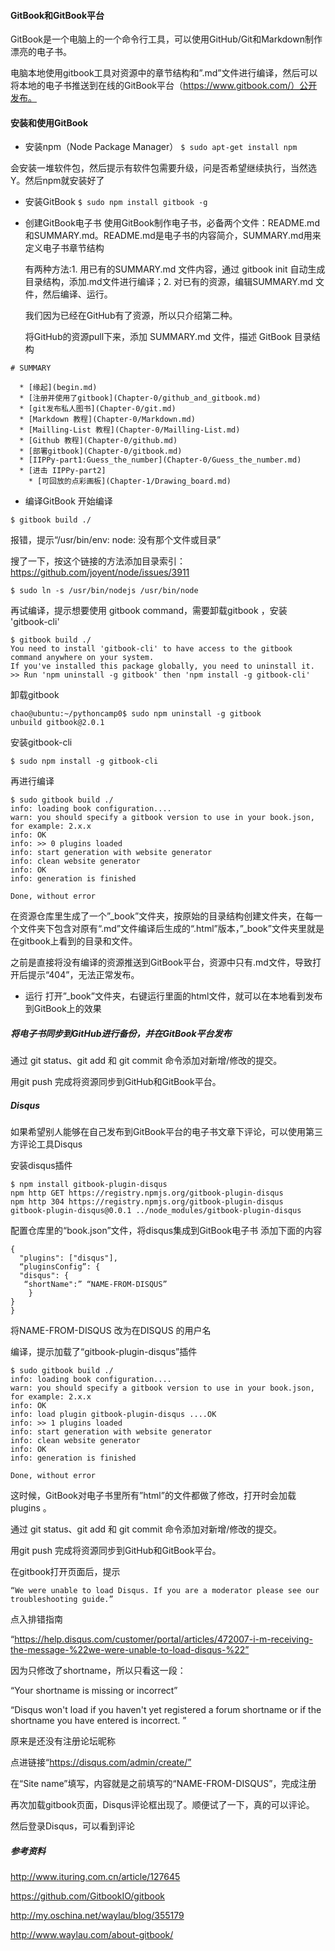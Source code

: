 #### GitBook和GitBook平台
GitBook是一个电脑上的一个命令行工具，可以使用GitHub/Git和Markdown制作漂亮的电子书。

电脑本地使用gitbook工具对资源中的章节结构和”.md”文件进行编译，然后可以将本地的电子书推送到在线的GitBook平台（https://www.gitbook.com/）公开发布。

#### 安装和使用GitBook
+ 安装npm（Node Package Manager）
`$ sudo apt-get install npm`

会安装一堆软件包，然后提示有软件包需要升级，问是否希望继续执行，当然选Y。然后npm就安装好了

+ 安装GitBook
`$ sudo npm install gitbook -g`

+ 创建GitBook电子书
    使用GitBook制作电子书，必备两个文件：README.md和SUMMARY.md。README.md是电子书的内容简介，SUMMARY.md用来定义电子书章节结构

    有两种方法:1. 用已有的SUMMARY.md 文件内容，通过 gitbook init 自动生成目录结构，添加.md文件进行编译；2. 对已有的资源，编辑SUMMARY.md 文件，然后编译、运行。

    我们因为已经在GitHub有了资源，所以只介绍第二种。
    
    将GitHub的资源pull下来，添加 SUMMARY.md 文件，描述 GitBook 目录结构
```
# SUMMARY

  * [缘起](begin.md)
  * [注册并使用了gitbook](Chapter-0/github_and_gitbook.md)
  * [git发布私人图书](Chapter-0/git.md)
  * [Markdown 教程](Chapter-0/Markdown.md)
  * [Mailling-List 教程](Chapter-0/Mailling-List.md)
  * [Github 教程](Chapter-0/github.md)
  * [部署gitbook](Chapter-0/gitbook.md)
  * [IIPPy-part1:Guess_the_number](Chapter-0/Guess_the_number.md)
  * [进击 IIPPy-part2]
    * [可回放的点彩画板](Chapter-1/Drawing_board.md)
```
+ 编译GitBook
开始编译

`$ gitbook build ./`

报错，提示“/usr/bin/env: node: 没有那个文件或目录”

搜了一下，按这个链接的方法添加目录索引：https://github.com/joyent/node/issues/3911

`$ sudo ln -s /usr/bin/nodejs /usr/bin/node`

再试编译，提示想要使用 gitbook command，需要卸载gitbook ，安装 'gitbook-cli'
```
$ gitbook build ./
You need to install 'gitbook-cli' to have access to the gitbook command anywhere on your system.
If you've installed this package globally, you need to uninstall it.
>> Run 'npm uninstall -g gitbook' then 'npm install -g gitbook-cli'
```
卸载gitbook
```
chao@ubuntu:~/pythoncamp0$ sudo npm uninstall -g gitbook
unbuild gitbook@2.0.1
```
安装gitbook-cli

`$ sudo npm install -g gitbook-cli`

再进行编译
```
$ sudo gitbook build ./
info: loading book configuration....
warn: you should specify a gitbook version to use in your book.json, for example: 2.x.x 
info: OK 
info: >> 0 plugins loaded 
info: start generation with website generator 
info: clean website generator
info: OK 
info: generation is finished 

Done, without error
```
在资源仓库里生成了一个”_book”文件夹，按原始的目录结构创建文件夹，在每一个文件夹下包含对原有“.md”文件编译后生成的“.html”版本，”_book”文件夹里就是在gitbook上看到的目录和文件。

之前是直接将没有编译的资源推送到GitBook平台，资源中只有.md文件，导致打开后提示“404”，无法正常发布。

+ 运行
打开”_book”文件夹，右键运行里面的html文件，就可以在本地看到发布到GitBook上的效果

##### 将电子书同步到GitHub进行备份，并在GitBook平台发布
通过 git status、git add 和 git commit 命令添加对新增/修改的提交。

用git push 完成将资源同步到GitHub和GitBook平台。


##### Disqus
如果希望别人能够在自己发布到GitBook平台的电子书文章下评论，可以使用第三方评论工具Disqus

安装disqus插件
```
$ npm install gitbook-plugin-disqus
npm http GET https://registry.npmjs.org/gitbook-plugin-disqus
npm http 304 https://registry.npmjs.org/gitbook-plugin-disqus
gitbook-plugin-disqus@0.0.1 ../node_modules/gitbook-plugin-disqus
```
配置仓库里的“book.json”文件，将disqus集成到GitBook电子书
添加下面的内容
```
{
  "plugins": ["disqus"],
  “pluginsConfig”: {
  "disqus": {
   “shortName":” “NAME-FROM-DISQUS”
    }
}
}
```
将NAME-FROM-DISQUS 改为在DISQUS 的用户名

编译，提示加载了“gitbook-plugin-disqus”插件
```
$ sudo gitbook build ./
info: loading book configuration....
warn: you should specify a gitbook version to use in your book.json, for example: 2.x.x 
info: OK 
info: load plugin gitbook-plugin-disqus ....OK 
info: >> 1 plugins loaded 
info: start generation with website generator 
info: clean website generator
info: OK 
info: generation is finished 

Done, without error
```
这时候，GitBook对电子书里所有”html”的文件都做了修改，打开时会加载plugins 。

通过 git status、git add 和 git commit 命令添加对新增/修改的提交。

用git push 完成将资源同步到GitHub和GitBook平台。

在gitbook打开页面后，提示

`“We were unable to load Disqus. If you are a moderator please see our troubleshooting guide.”`

点入排错指南

“https://help.disqus.com/customer/portal/articles/472007-i-m-receiving-the-message-%22we-were-unable-to-load-disqus-%22”

因为只修改了shortname，所以只看这一段：

“Your shortname is missing or incorrect”

“Disqus won't load if you haven't yet registered a forum shortname or if the shortname you have entered is incorrect. ”

原来是还没有注册论坛昵称

点进链接“https://disqus.com/admin/create/”

在“Site name”填写，内容就是之前填写的“NAME-FROM-DISQUS”，完成注册

再次加载gitbook页面，Disqus评论框出现了。顺便试了一下，真的可以评论。


然后登录Disqus，可以看到评论

##### 参考资料
http://www.ituring.com.cn/article/127645

https://github.com/GitbookIO/gitbook

http://my.oschina.net/waylau/blog/355179

http://www.waylau.com/about-gitbook/
